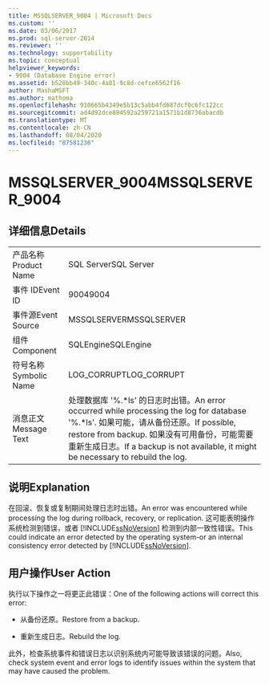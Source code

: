 ```yaml
---
title: MSSQLSERVER_9004 | Microsoft Docs
ms.custom: ''
ms.date: 03/06/2017
ms.prod: sql-server-2014
ms.reviewer: ''
ms.technology: supportability
ms.topic: conceptual
helpviewer_keywords:
- 9004 (Database Engine error)
ms.assetid: b528bb49-340c-4a81-9c8d-cefce6562f16
author: MashaMSFT
ms.author: mathoma
ms.openlocfilehash: 910665b4349e5b13c5abb4fd687dcf0c6fc122cc
ms.sourcegitcommit: ad4d92dce894592a259721a1571b1d8736abacdb
ms.translationtype: MT
ms.contentlocale: zh-CN
ms.lasthandoff: 08/04/2020
ms.locfileid: "87581236"
---
```

# <a name="mssqlserver_9004"></a><span data-ttu-id="f037d-102">MSSQLSERVER_9004</span><span class="sxs-lookup"><span data-stu-id="f037d-102">MSSQLSERVER_9004</span></span>
    
## <a name="details"></a><span data-ttu-id="f037d-103">详细信息</span><span class="sxs-lookup"><span data-stu-id="f037d-103">Details</span></span>  
  
|||  
|-|-|  
|<span data-ttu-id="f037d-104">产品名称</span><span class="sxs-lookup"><span data-stu-id="f037d-104">Product Name</span></span>|<span data-ttu-id="f037d-105">SQL Server</span><span class="sxs-lookup"><span data-stu-id="f037d-105">SQL Server</span></span>|  
|<span data-ttu-id="f037d-106">事件 ID</span><span class="sxs-lookup"><span data-stu-id="f037d-106">Event ID</span></span>|<span data-ttu-id="f037d-107">9004</span><span class="sxs-lookup"><span data-stu-id="f037d-107">9004</span></span>|  
|<span data-ttu-id="f037d-108">事件源</span><span class="sxs-lookup"><span data-stu-id="f037d-108">Event Source</span></span>|<span data-ttu-id="f037d-109">MSSQLSERVER</span><span class="sxs-lookup"><span data-stu-id="f037d-109">MSSQLSERVER</span></span>|  
|<span data-ttu-id="f037d-110">组件</span><span class="sxs-lookup"><span data-stu-id="f037d-110">Component</span></span>|<span data-ttu-id="f037d-111">SQLEngine</span><span class="sxs-lookup"><span data-stu-id="f037d-111">SQLEngine</span></span>|  
|<span data-ttu-id="f037d-112">符号名称</span><span class="sxs-lookup"><span data-stu-id="f037d-112">Symbolic Name</span></span>|<span data-ttu-id="f037d-113">LOG_CORRUPT</span><span class="sxs-lookup"><span data-stu-id="f037d-113">LOG_CORRUPT</span></span>|  
|<span data-ttu-id="f037d-114">消息正文</span><span class="sxs-lookup"><span data-stu-id="f037d-114">Message Text</span></span>|<span data-ttu-id="f037d-115">处理数据库 '%.\*ls' 的日志时出错。</span><span class="sxs-lookup"><span data-stu-id="f037d-115">An error occurred while processing the log for database '%.\*ls'.</span></span>  <span data-ttu-id="f037d-116">如果可能，请从备份还原。</span><span class="sxs-lookup"><span data-stu-id="f037d-116">If possible, restore from backup.</span></span> <span data-ttu-id="f037d-117">如果没有可用备份，可能需要重新生成日志。</span><span class="sxs-lookup"><span data-stu-id="f037d-117">If a backup is not available, it might be necessary to rebuild the log.</span></span>|  
  
## <a name="explanation"></a><span data-ttu-id="f037d-118">说明</span><span class="sxs-lookup"><span data-stu-id="f037d-118">Explanation</span></span>  
 <span data-ttu-id="f037d-119">在回滚、恢复或复制期间处理日志时出错。</span><span class="sxs-lookup"><span data-stu-id="f037d-119">An error was encountered while processing the log during rollback, recovery, or replication.</span></span> <span data-ttu-id="f037d-120">这可能表明操作系统检测到错误，或者 [!INCLUDE[ssNoVersion](../../includes/ssnoversion-md.md)] 检测到内部一致性错误。</span><span class="sxs-lookup"><span data-stu-id="f037d-120">This could indicate an error detected by the operating system-or an internal consistency error detected by [!INCLUDE[ssNoVersion](../../includes/ssnoversion-md.md)].</span></span>  
  
## <a name="user-action"></a><span data-ttu-id="f037d-121">用户操作</span><span class="sxs-lookup"><span data-stu-id="f037d-121">User Action</span></span>  
 <span data-ttu-id="f037d-122">执行以下操作之一将更正此错误：</span><span class="sxs-lookup"><span data-stu-id="f037d-122">One of the following actions will correct this error:</span></span>  
  
-   <span data-ttu-id="f037d-123">从备份还原。</span><span class="sxs-lookup"><span data-stu-id="f037d-123">Restore from a backup.</span></span>  
  
-   <span data-ttu-id="f037d-124">重新生成日志。</span><span class="sxs-lookup"><span data-stu-id="f037d-124">Rebuild the log.</span></span>  
  
 <span data-ttu-id="f037d-125">此外，检查系统事件和错误日志以识别系统内可能导致该错误的问题。</span><span class="sxs-lookup"><span data-stu-id="f037d-125">Also, check system event and error logs to identify issues within the system that may have caused the problem.</span></span>  
  
  
